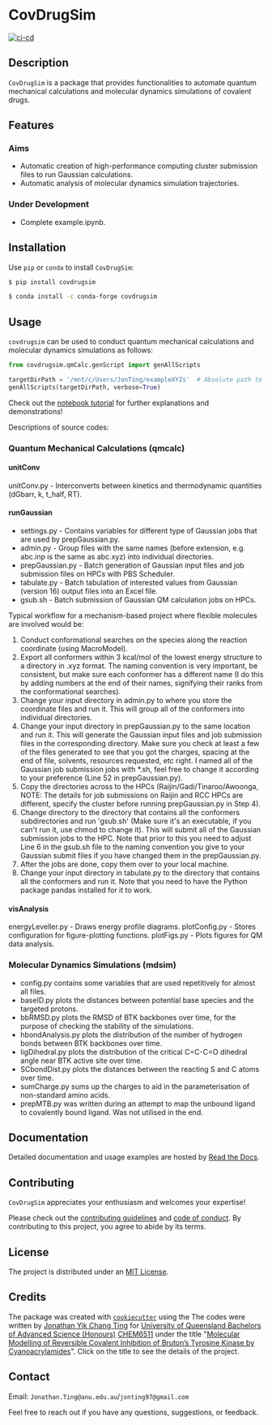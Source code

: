 # CovDrugSim

[![ci-cd](https://github.com/Jon-Ting/covdrugsim/actions/workflows/ci-cd.yml/badge.svg)](https://github.com/Jon-Ting/covdrugsim/actions/workflows/ci-cd.yml)

## Description

`CovDrugSim` is a package that provides functionalities to automate quantum mechanical calculations and molecular dynamics simulations of covalent drugs.

## Features

### Aims
* Automatic creation of high-performance computing cluster submission files to run Gaussian calculations.
* Automatic analysis of molecular dynamics simulation trajectories.

### Under Development
* Complete example.ipynb.

## Installation

Use `pip` or `conda` to install `CovDrugSim`:

```bash
$ pip install covdrugsim
```
```bash
$ conda install -c conda-forge covdrugsim
```

## Usage

`covdrugsim` can be used to conduct quantum mechanical calculations and molecular dynamics simulations as follows:

```python
from covdrugsim.qmCalc.genScript import genAllScripts

targetDirPath = '/mnt/c/Users/JonTing/exampleXYZs'  # Absolute path to the directories containing all of your xyz files to be run
genAllScripts(targetDirPath, verbose=True)
```
Check out the [notebook tutorial](https://github.com/Jon-Ting/covdrugsim/blob/main/docs/example.ipynb) for further explanations and demonstrations!

Descriptions of source codes:
### Quantum Mechanical Calculations (qmcalc)

#### unitConv
unitConv.py - Interconverts between kinetics and thermodynamic quantities (dGbarr, k, t_half, RT).

#### runGaussian
* settings.py - Contains variables for different type of Gaussian jobs that are used by prepGaussian.py.
* admin.py - Group files with the same names (before extension, e.g. abc.inp is the same as abc.xyz) into individual directories.
* prepGaussian.py - Batch generation of Gaussian input files and job submission files on HPCs with PBS Scheduler.
* tabulate.py - Batch tabulation of interested values from Gaussian (version 16) output files into an Excel file.
* gsub.sh - Batch submission of Gaussian QM calculation jobs on HPCs.

Typical workflow for a mechanism-based project where flexible molecules are involved would be:
1) Conduct conformational searches on the species along the reaction coordinate (using MacroModel).
2) Export all conformers within 3 kcal/mol of the lowest energy structure to a directory in .xyz format. The naming convention is very important, be consistent, but make sure each conformer has a different name (I do this by adding numbers at the end of their names, signifying their ranks from the conformational searches).
3) Change your input directory in admin.py to where you store the coordinate files and run it. This will group all of the conformers into individual directories.
4) Change your input directory in prepGaussian.py to the same location and run it. This will generate the Gaussian input files and job submission files in the corresponding directory. Make sure you check at least a few of the files generated to see that you got the charges, spacing at the end of file, solvents, resources requested, etc right. I named all of the Gaussian job submission jobs with \*.sh, feel free to change it according to your preference (Line 52 in prepGaussian.py).
5) Copy the directories across to the HPCs (Raijin/Gadi/Tinaroo/Awoonga, NOTE: The details for job submissions on Raijin and RCC HPCs are different, specify the cluster before running prepGaussian.py in Step 4).
6) Change directory to the directory that contains all the conformers subdirectories and run 'gsub.sh' (Make sure it's an executable, if you can't run it, use chmod to change it). This will submit all of the Gaussian submission jobs to the HPC. Note that prior to this you need to adjust Line 6 in the gsub.sh file to the naming convention you give to your Gaussian submit files if you have changed them in the prepGaussian.py.
7) After the jobs are done, copy them over to your local machine.
8) Change your input directory in tabulate.py to the directory that contains all the conformers and run it. Note that you need to have the Python package pandas installed for it to work.

#### visAnalysis
energyLeveller.py - Draws energy profile diagrams.
plotConfig.py - Stores configuration for figure-plotting functions.
plotFigs.py - Plots figures for QM data analysis.


### Molecular Dynamics Simulations (mdsim)
- config.py contains some variables that are used repetitively for almost all files.
- baseID.py plots the distances between potential base species and the targeted protons.
- bbRMSD.py plots the RMSD of BTK backbones over time, for the purpose of checking the stability of the simulations.
- hbondAnalysis.py plots the distribution of the number of hydrogen bonds between BTK backbones over time.
- ligDihedral.py plots the distribution of the critical C=C-C=O dihedral angle near BTK active site over time.
- SCbondDist.py plots the distances between the reacting S and C atoms over time.
- sumCharge.py sums up the charges to aid in the parameterisation of non-standard amino acids.
- prepMTB.py was written during an attempt to map the unbound ligand to covalently bound ligand. Was not utilised in the end.

## Documentation

Detailed documentation and usage examples are hosted by [Read the Docs](https://covdrugsim.readthedocs.io/en/latest/).

## Contributing

`CovDrugSim` appreciates your enthusiasm and welcomes your expertise! 

Please check out the [contributing guidelines](https://github.com/Jon-Ting/covdrugsim/blob/main/CONTRIBUTING.md) and 
[code of conduct](https://github.com/Jon-Ting/covdrugsim/blob/main/CONDUCT.md). 
By contributing to this project, you agree to abide by its terms.

## License

The project is distributed under an [MIT License](https://github.com/Jon-Ting/covdrugsim/blob/main/LICENSE).

## Credits

The package was created with [`cookiecutter`](https://cookiecutter.readthedocs.io/en/latest/) using the 
The codes were written by [Jonathan Yik Chang Ting](https://github.com/Jon-Ting) for [University of Queensland Bachelors of Advanced Science (Honours)](https://study.uq.edu.au/study-options/programs/bachelor-advanced-science-honours-2516) [CHEM6511](https://my.uq.edu.au/programs-courses/course.html?course_code=CHEM6511) under the title "[Molecular Modelling of Reversible Covalent Inhibition of Bruton’s Tyrosine Kinase by Cyanoacrylamides](https://github.com/Jon-Ting/Molecular-Modelling-of-Reversible-Covalent-Inhibition-of-Brutons-Tyrosine-Kinase-by-Cyanoacrylamide)". Click on the title to see the details of the project.

## Contact

Email: `Jonathan.Ting@anu.edu.au`/`jonting97@gmail.com`

Feel free to reach out if you have any questions, suggestions, or feedback.

